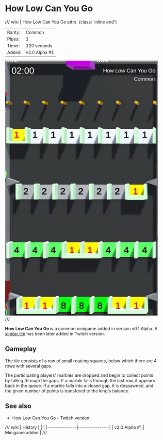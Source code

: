 # How Low Can You Go

/// wiki | How Low Can You Go
    attrs: {class: 'inline end'}

|         |                            |
|---------|----------------------------|
| Rarity: | Common                     |
| Pipes:  | 1                          |
| Timer:  | 120 seconds                |
| Added:  | v2.0 Alpha #1              |

![how-low-can-you-go](../../assets/images/minigames/how-low-can-you-go-yt.png)
///

**How Low Can You Go** is a common minigame added in version v0.1 Alpha. A [similar tile](../../twitch-minigames/common/how-low-can-you-go.md) has been later added in Twitch version.

## Gameplay

The tile consists of a row of small rotating squares, below which there are 4 rows with several gaps.

The participating players' marbles are dropped and begin to collect points by falling through the gaps. If a marble falls through the last row, it appears back in the queue. If a marble falls into a closed gap, it is despawned, and the given number of points is transfered to the king's balance.

## See also

- How Low Can You Go - Twitch version

/// wiki | History
|               |                |
|---------------|----------------|
| v2.0 Alpha #1 | Minigame added |
///
